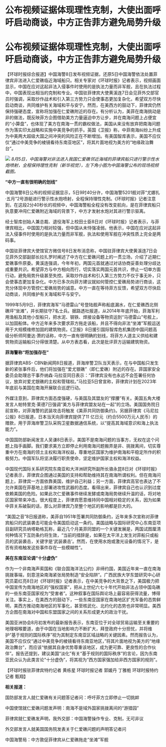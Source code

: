 # 公布视频证据体现理性克制，大使出面呼吁启动商谈，中方正告菲方避免局势升级

# 公布视频证据体现理性克制，大使出面呼吁启动商谈，中方正告菲方避免局势升级

【环球时报综合报道】中国海警8日发布视频证据，还原5日中国海警依法处置菲律宾非法进入仁爱礁临近海域船只。相关专家对《环球时报》记者表示，视频画面显示，中国在应对这起非法入侵事件时使用的是执法力量而非军舰，且在执法过程中，中国表现出相当的克制和专业。中国驻菲律宾大使黄溪连7日会见菲外交部官员时强调，采取炒作战术和引入第三方势力只会使事态更加复杂化，希望双方尽快启动商谈，共同维护有关海域和平与安宁。然而，在美西方的鼓动下，菲律宾仍然保持强硬态度，宣称将加强在仁爱礁附近的存在。有分析认为，美菲在南海挑动是非的做法，既反映菲方企图借助美方力量逼迫中方让步，并在南海问题上占便宜的“小算盘”，也体现了美方在南海一贯的霸权做法，美国从来没有放弃把南海问题作为落实印太战略和实施中美竞争的抓手。英国《卫报》称，中菲南海纠纷上升成为中美两大超级大国之间冲突的风险正在不断增加。有美国智库表示，美国不应仅仅“通过中美竞争的棱镜看待东南亚地区”，将其片面地视为美方的“地缘政治舞台”。

![](https://inews.gtimg.com/om_bt/O3Oo193fFEh56QfKn2iNqhZ6Oto7XVJPvXXQgvmFmx6vEAA/1000)
_8月5日，中国海警对非法进入我国仁爱礁邻近海域的菲律宾船只进行警示性水炮喷射，全程保持理性克制（新华视觉），左下角小图为中国海警公布的现场视频截图。_

**“中方一直有很明确的划线”**

中国海警8日公布的视频证据显示，5日9时40分许，中国海警5201舰对菲“尤娜扎·五月”2号游艇进行警示性水炮喷射，全程保持理性克制。《环球时报》记者注意到，在这段2分40秒长的视频中，中国海警船全程没有改变航向，是在菲律宾船只执意要冲闯仁爱礁附近海域的背景下，中方才发射水炮对其进行警示驱离。

经士智库创始人兼总裁、退役海军上校田士臣8日对《环球时报》记者表示，与菲律宾相比，中国国力相对较强，但中国从未恃强凌弱。他表示，中国在应对这起非法入侵事件时使用的是执法力量而非军舰，执法和使用军舰在冲突性质上完全是两码事。

中国驻菲律宾大使馆官方微信号8日发布消息称，中国驻菲律宾大使黄溪连7日会见菲外交部副部长拉扎罗时阐述了中方在仁爱礁问题上的一贯立场，介绍了近期仁爱礁事件原委。黄溪连强调，今年年初，两国元首就通过对话协商妥善处理分歧达成重要共识。希望菲方与中方相向而行，切实落实两国元首共识，停止一切单方面行动，避免局势升级甚至失控。采取炒作战术和引入第三方势力不仅于事无补，只会使事态更加复杂化。中方已多次向菲方建议就如何管控仁爱礁局势进行商谈，这充分体现中方管控仁爱礁局势的诚意。中方一直在等待菲方反馈，希望双方尽快启动商谈，共同维护有关海域和平与安宁。

1999年5月9日，菲律宾海军“马德雷山”号登陆舰声称船底漏水，在仁爱礁西北侧礁坪“坐滩”，并长期驻守7名士兵。据路透社报道，从2014年年底开始，菲海军利用渔船及其他小型船只，把水泥、钢铁、焊接设备等物资运到“马德雷山”号舰上，以加固船体。中方近年来多次要求菲方拖走该船，并且不得向非法“坐滩”军舰运送用于大规模维修加固的建筑物资。《卫报》8日援引国际智库危机集团中国问题高级分析师阿曼达·萧的话称，中方一直有很明确的划线，将菲方人道主义供给和建筑物资运输船只分得很清楚。从中方表态看，此次是批评菲方运输建筑物资。

**菲海警称“将加强存在”**

据菲律宾ABS-
CBN新闻网8日报道，菲海岸警卫队当天表示，在与中国船只发生新的紧张事件后，他们将加强在“爱尤银礁”（即仁爱礁）附近的存在。菲国家安全委员会助理总干事乔纳森·马拉亚同日表示：“菲律宾没有也永远不会签署任何协议，放弃对爱尤银礁的主权和管辖权。”马拉亚5日曾宣称，菲律宾计划在2023年年底前与美国在南海开展联合巡逻行动。

外媒注意到，菲律宾方面态度强硬，与美国及其盟友的“撑腰”有关。美国五角大楼发言人帕特里克·莱德7日强调“美方与菲律宾盟友站在一起”的立场。美国国务院日前宣称，对菲海警的武装攻击将触发《美菲共同防御条约》。另据菲律宾《马尼拉公报》8日报道，日本当天向菲律宾提供了11
亿日元（约合5500万元人民币）的赠款，用于菲海岸警卫队采购卫星数据通信系统，以“提高其海域意识和海上执法能力”。

中国国防部新闻发言人吴谦8日表示，美国不是南海问题的当事方，无权在这个问题上指手画脚。我们要求美方立即停止利用南海问题搬弄是非、挑拨离间，切实尊重中方在南海的领土主权和海洋权益，尊重地区国家为维护南海和平稳定所作的积极努力。中国军队将坚决履行职责使命，坚定维护国家主权和海洋权益。

中国现代国际关系研究院东南亚和大洋洲研究所副所长骆永昆8日对《环球时报》记者表示，菲律宾企图通过美国的支持和帮助维持其在南海所谓权利。但在南海问题上，菲律宾一方面依靠美国，维护自己利益；另一方面，菲律宾高官也表达了不允许美国在菲基地上部署进攻性武器的态度。看得出来，菲律宾自己也认识到过度依赖美国的危险。如果此次仁爱礁事件继续发酵或南海局势继续升温的话，将对地区国家带来冲击。很大程度上，菲律宾愿意维持同中国相对稳定的关系，因为如果中菲关系破裂的话，那么对菲律宾乃至整个地区的影响都是巨大的。

“美国之音”8日报道称，美菲自1951年签署共同防御条约，近年来多次宣称对菲律宾船只的武装袭击可能会令美国启动这一条约。美国战略与国际研究中心东南亚项目副研究员纳塔勒格瓦称，最近几个月美菲同盟的一个关键发展是，两国试图厘清何种情况下互防条约将生效，“当前的措辞是，如果在太平洋上发生对菲船只或船员的武装袭击，关键字是‘武装袭击’。然而，在使用水炮或激光设备的情况下，是否有资格触发这些事件存在一些模糊性”。

**美在东南亚论调“十分虚伪”**

作为一个非南海声索国和《联合国海洋法公约》非缔约国，美国近年来一直在南海挑拨事端，刻意渲染南海紧张局势制造“安全陷阱”。广西民族大学东盟研究中心研究员葛红亮8日对《环球时报》记者表示，在中美竞争的大背景之下，美国极力把中国宣传为南海地区的“强权国家”，把从上世纪六七十年代开始非法占领中国岛礁的一些东南亚国家视为“受害者”。这种叙事在国际舆论场上最容易获得流量，博得关注。事实上，在美西方的鼓动下，一些东南亚国家在南海地区扩充军备的态势鲜明，美西方推动南海地区的军事化，甚至核武化、北约化的态势也非常明显。美西方企图在南海对中国和东盟国家之间的关系形成更大的政治干扰。

美国亚洲协会8月初发布的最新报告表示，东南亚位于对全球贸易运输至关重要的地理咽喉要道，由于中国在当地影响力不断扩大，拜登政府十分担忧，并将维护“基于规则的国际秩序”视为其制定东南亚区域战略的关键因素。然而报告认为，美国不应仅仅“通过中美竞争的棱镜看待东南亚地区，”将其片面地视为美方的“地缘政治舞台”，而应该“依据其自身优势尊重该地区，成为更可靠、更良性的合作伙伴”。报告还提到，建议美国“淡化”有关“基于规则的国际秩序”的言论，因为东南亚民众认为此类言论“十分虚伪”，将其视为“西方国家强加给非西方国家的规则”。

【环球时报驻菲律宾特约记者 黄栋星 环球时报记者 郭媛丹 丁雅栀 环球时报特约记者 甄翔】

**相关报道：**

国防部发言人就仁爱礁有关问题答记者问：呼吁菲方立即停止一切挑衅

中国使馆就仁爱礁问题发声明：南海不是域外国家挑拨离间的“游猎园”

菲律宾就仁爱礁发声明，我外交部：中国海警操作专业、克制，无可非议

外交部发言人就美国国务院发表关于仁爱礁问题的声明答记者问

中国海警局：中方敦促菲律宾从仁爱礁拖走“坐滩”军舰

